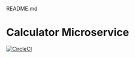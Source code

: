 README.md
# Calculator Microservice
[![CircleCI](https://circleci.com/gh/sam1502/calculatormicroservice.svg?style=svg)](https://circleci.com/gh/sam1502/calculatormicroservice)
